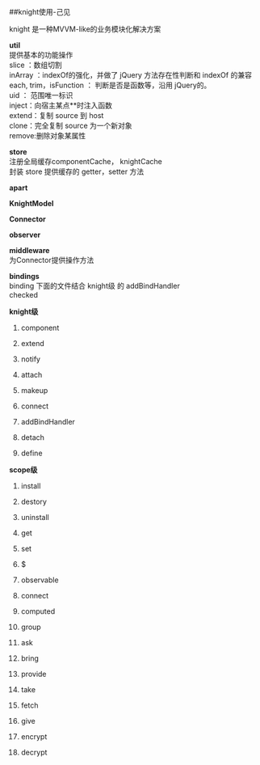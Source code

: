 ##knight使用-己见

knight 是一种MVVM-like的业务模块化解决方案 

**util**    
提供基本的功能操作     
slice ：数组切割     
inArray ：indexOf的强化，并做了 jQuery 方法存在性判断和 indexOf 的兼容
each, trim，isFunction ： 判断是否是函数等，沿用 jQuery的。         
uid ： 范围唯一标识      
inject：向宿主某点**时注入函数     
extend：复制 source 到 host      
clone：完全复制 source 为一个新对象     
remove:删除对象某属性    

**store**         
注册全局缓存componentCache， knightCache        
封装 store 提供缓存的 getter，setter 方法          

**apart**       


**KnightModel**      

**Connector**     

**observer**
       
**middleware**   
为Connector提供操作方法

**bindings**       
binding 下面的文件结合 knight级 的 addBindHandler       
checked 

**knight级**    

1. component    

2. extend      

3. notify     

4. attach   
 
5. makeup       

6. connect    

7. addBindHandler       

8. detach

9. define     

**scope级**      

1. install     

2. destory     

3. uninstall     

4. get

5. set    

6. $ 

7. observable    

8. connect    

9. computed   

10. group   

11. ask   

12. bring    

13. provide    

14. take 

15. fetch    

16. give    

17. encrypt     

18. decrypt          
 
 

